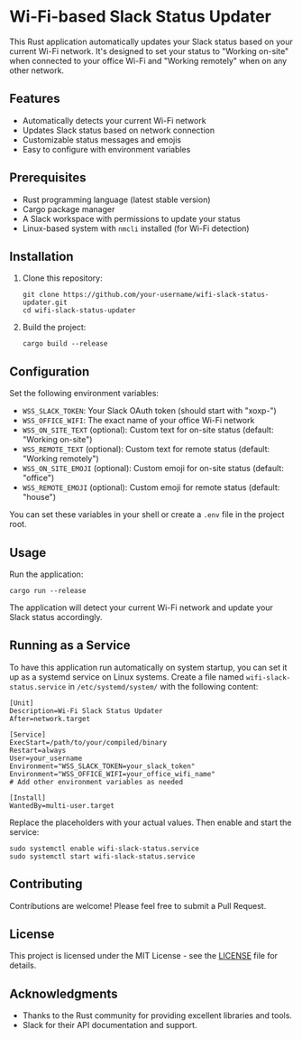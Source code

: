 # Wi-Fi-based Slack Status Updater

This Rust application automatically updates your Slack status based on your current Wi-Fi network. It's designed to set your status to "Working on-site" when connected to your office Wi-Fi and "Working remotely" when on any other network.

## Features

- Automatically detects your current Wi-Fi network
- Updates Slack status based on network connection
- Customizable status messages and emojis
- Easy to configure with environment variables

## Prerequisites

- Rust programming language (latest stable version)
- Cargo package manager
- A Slack workspace with permissions to update your status
- Linux-based system with `nmcli` installed (for Wi-Fi detection)

## Installation

1. Clone this repository:

   ```
   git clone https://github.com/your-username/wifi-slack-status-updater.git
   cd wifi-slack-status-updater
   ```

2. Build the project:
   ```
   cargo build --release
   ```

## Configuration

Set the following environment variables:

- `WSS_SLACK_TOKEN`: Your Slack OAuth token (should start with "xoxp-")
- `WSS_OFFICE_WIFI`: The exact name of your office Wi-Fi network
- `WSS_ON_SITE_TEXT` (optional): Custom text for on-site status (default: "Working on-site")
- `WSS_REMOTE_TEXT` (optional): Custom text for remote status (default: "Working remotely")
- `WSS_ON_SITE_EMOJI` (optional): Custom emoji for on-site status (default: "office")
- `WSS_REMOTE_EMOJI` (optional): Custom emoji for remote status (default: "house")

You can set these variables in your shell or create a `.env` file in the project root.

## Usage

Run the application:

```
cargo run --release
```

The application will detect your current Wi-Fi network and update your Slack status accordingly.

## Running as a Service

To have this application run automatically on system startup, you can set it up as a systemd service on Linux systems. Create a file named `wifi-slack-status.service` in `/etc/systemd/system/` with the following content:

```
[Unit]
Description=Wi-Fi Slack Status Updater
After=network.target

[Service]
ExecStart=/path/to/your/compiled/binary
Restart=always
User=your_username
Environment="WSS_SLACK_TOKEN=your_slack_token"
Environment="WSS_OFFICE_WIFI=your_office_wifi_name"
# Add other environment variables as needed

[Install]
WantedBy=multi-user.target
```

Replace the placeholders with your actual values. Then enable and start the service:

```
sudo systemctl enable wifi-slack-status.service
sudo systemctl start wifi-slack-status.service
```

## Contributing

Contributions are welcome! Please feel free to submit a Pull Request.

## License

This project is licensed under the MIT License - see the [LICENSE](LICENSE) file for details.

## Acknowledgments

- Thanks to the Rust community for providing excellent libraries and tools.
- Slack for their API documentation and support.
